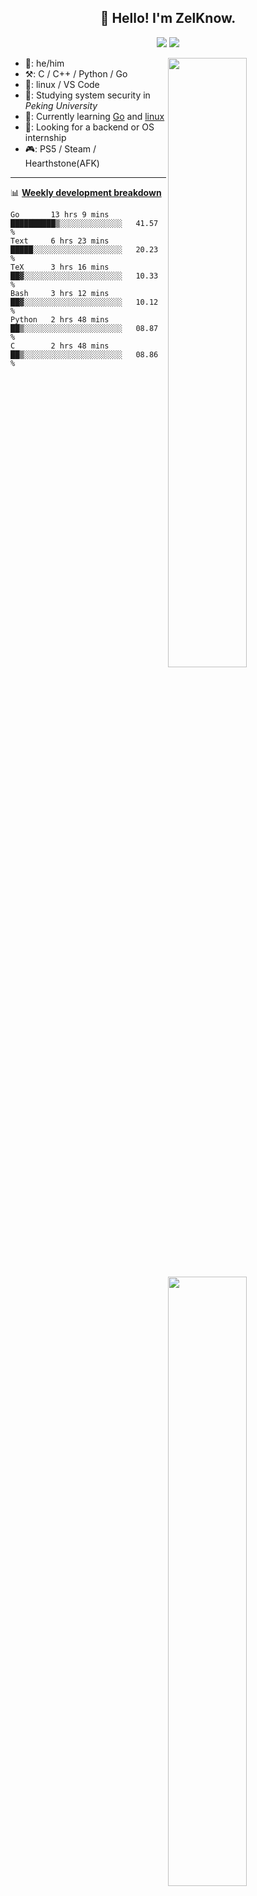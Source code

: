 <!--
**ZelKnow/ZelKnow** is a ✨ _special_ ✨ repository because its `README.md` (this file) appears on your GitHub profile.

Here are some ideas to get you started:

- 🔭 I’m currently working on ...
- 🌱 I’m currently learning ...
- 👯 I’m looking to collaborate on ...
- 🤔 I’m looking for help with ...
- 💬 Ask me about ...
- 📫 How to reach me: ...
- 😄 Pronouns: ...
- ⚡ Fun fact: ...
-->

<h2 align="center">👋 Hello! I'm ZelKnow.</h2>
<p align="center">
  <a href="mailto:zelknow@outlook.com"><img border="0" src="https://shields.io/badge/email-orange?style=for-the-badge&logo=microsoftoutlook" /></a>
  <a href="https://twitter.com/zelknow"><img border="0" src="https://shields.io/twitter/follow/zelknow?label=Follow&style=for-the-badge&logo=twitter&color=blue" /></a>
</p>

[<img align="right" width="50%" src="https://github-readme-stats.vercel.app/api?username=ZelKnow&theme=dark&show_icons=true">](https://metrics.lecoq.io/zelknow#gh-dark-mode-only)
[<img align="right" width="50%" src="https://github-readme-stats.vercel.app/api?username=ZelKnow&show_icons=true">](https://metrics.lecoq.io/zelknow#gh-light-mode-only)

-   👨: he/him
-   ⚒️: C / C++ / Python / Go
-   🧰: linux / VS Code
-   🏫: Studying system security in *Peking University*
-   📖: Currently learning [Go](https://go.dev/) and [linux](https://www.kernel.org/)
-   🤝: Looking for a backend or OS internship
-   🎮: PS5 / Steam / Hearthstone(AFK)
---

📊 [**Weekly development breakdown**](https://github.com/athul/waka-readme)

<!--START_SECTION:waka-->

```text
Go       13 hrs 9 mins   ██████████▒░░░░░░░░░░░░░░   41.57 %
Text     6 hrs 23 mins   █████░░░░░░░░░░░░░░░░░░░░   20.23 %
TeX      3 hrs 16 mins   ██▓░░░░░░░░░░░░░░░░░░░░░░   10.33 %
Bash     3 hrs 12 mins   ██▓░░░░░░░░░░░░░░░░░░░░░░   10.12 %
Python   2 hrs 48 mins   ██▒░░░░░░░░░░░░░░░░░░░░░░   08.87 %
C        2 hrs 48 mins   ██▒░░░░░░░░░░░░░░░░░░░░░░   08.86 %
```

<!--END_SECTION:waka-->
